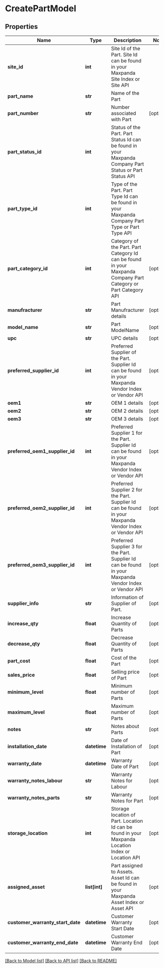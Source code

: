 # CreatePartModel

## Properties
Name | Type | Description | Notes
------------ | ------------- | ------------- | -------------
**site_id** | **int** | Site Id of the Part. Site Id can be found in your Maxpanda Site Index or Site API | 
**part_name** | **str** | Name of the Part | 
**part_number** | **str** | Number associated with Part | [optional] 
**part_status_id** | **int** | Status of the Part. Part Status Id can be found in your Maxpanda Company Part Status or Part Status API | 
**part_type_id** | **int** | Type of the Part. Part Type Id can be found in your Maxpanda Company Part Type or Part Type API | 
**part_category_id** | **int** | Category of the Part. Part Category Id can be found in your Maxpanda Company Part Category or Part Category API | [optional] 
**manufracturer** | **str** | Part Manufracturer details | [optional] 
**model_name** | **str** | Part ModelName | [optional] 
**upc** | **str** | UPC details | [optional] 
**preferred_supplier_id** | **int** | Preferred Supplier of the Part. Supplier Id can be found in your Maxpanda Vendor Index or Vendor API | [optional] 
**oem1** | **str** | OEM 1 details | [optional] 
**oem2** | **str** | OEM 2 details | [optional] 
**oem3** | **str** | OEM 3 details | [optional] 
**preferred_oem1_supplier_id** | **int** | Preferred Supplier 1 for the Part. Supplier Id can be found in your Maxpanda Vendor Index or Vendor API | [optional] 
**preferred_oem2_supplier_id** | **int** | Preferred Supplier 2 for the Part. Supplier Id can be found in your Maxpanda Vendor Index or Vendor API | [optional] 
**preferred_oem3_supplier_id** | **int** | Preferred Supplier 3 for the Part. Supplier Id can be found in your Maxpanda Vendor Index or Vendor API | [optional] 
**supplier_info** | **str** | Information of Supplier of Part. | [optional] 
**increase_qty** | **float** | Increase Quantity of Parts | [optional] 
**decrease_qty** | **float** | Decrease Quantity of Parts | [optional] 
**part_cost** | **float** | Cost of the Part | [optional] 
**sales_price** | **float** | Selling price of Part | [optional] 
**minimum_level** | **float** | Minimum number of Parts | [optional] 
**maximum_level** | **float** | Maximum number of Parts | [optional] 
**notes** | **str** | Notes about Parts | [optional] 
**installation_date** | **datetime** | Date of Installation of Part | [optional] 
**warranty_date** | **datetime** | Warranty Date of Part | [optional] 
**warranty_notes_labour** | **str** | Warranty Notes for Labour | [optional] 
**warranty_notes_parts** | **str** | Warranty Notes for Part | [optional] 
**storage_location** | **int** | Storage location of Part. Location Id can be found in your Maxpanda Location Index or Location API | [optional] 
**assigned_asset** | **list[int]** | Part assigned to Assets. Asset Id can be found in your Maxpanda Asset Index or Asset API | [optional] 
**customer_warranty_start_date** | **datetime** | Customer Warranty Start Date | [optional] 
**customer_warranty_end_date** | **datetime** | Customer Warranty End Date | [optional] 

[[Back to Model list]](../README.md#documentation-for-models) [[Back to API list]](../README.md#documentation-for-api-endpoints) [[Back to README]](../README.md)

